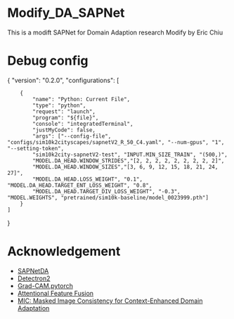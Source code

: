 # Modify_DA_SAPNet
This is a modift SAPNet for Domain Adaption research
Modify by Eric Chiu

# Debug config
{
    "version": "0.2.0",
    "configurations": [
        
        {
            "name": "Python: Current File",
            "type": "python",
            "request": "launch",
            "program": "${file}",
            "console": "integratedTerminal",
            "justMyCode": false,
            "args": ["--config-file", "configs/sim10k2cityscapes/sapnetV2_R_50_C4.yaml", "--num-gpus", "1", "--setting-token", 
            "sim10k2city-sapnetV2-test", "INPUT.MIN_SIZE_TRAIN", "(500,)", 
            "MODEL.DA_HEAD.WINDOW_STRIDES","[2, 2, 2, 2, 2, 2, 2, 2, 2]",
            "MODEL.DA_HEAD.WINDOW_SIZES","[3, 6, 9, 12, 15, 18, 21, 24, 27]",
            "MODEL.DA_HEAD.LOSS_WEIGHT", "0.1", "MODEL.DA_HEAD.TARGET_ENT_LOSS_WEIGHT", "0.8",
            "MODEL.DA_HEAD.TARGET_DIV_LOSS_WEIGHT", "-0.3", "MODEL.WEIGHTS", "pretrained/sim10k-baseline/model_0023999.pth"]
        }
    ]
}


# Acknowledgement
* [SAPNetDA](https://isrc.iscas.ac.cn/gitlab/research/domain-adaption)
* [Detectron2](https://github.com/facebookresearch/detectron2)
* [Grad-CAM.pytorch](https://github.com/yizt/Grad-CAM.pytorch)  
* [Attentional Feature Fusion](https://github.com/YimianDai/open-aff)
* [MIC: Masked Image Consistency for Context-Enhanced Domain Adaptation](https://github.com/lhoyer/MIC)
